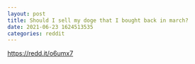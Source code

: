 ```yaml
--- 
layout: post 
title: Should I sell my doge that I bought back in march? 
date: 2021-06-23 1624513535 
categories: reddit 
--- 
```

https://redd.it/o6umx7